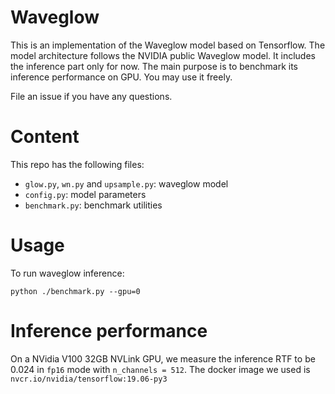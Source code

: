 # Waveglow
This is an implementation of the Waveglow model based on Tensorflow. The model architecture follows the NVIDIA public Waveglow model. It includes the inference part only for now. The main purpose is to benchmark its inference performance on GPU. You may use it freely.

File an issue if you have any questions.

# Content

This repo has the following files:
* `glow.py`, `wn.py` and `upsample.py`: waveglow model
* `config.py`: model parameters
* `benchmark.py`: benchmark utilities

# Usage

To run waveglow inference:
```
python ./benchmark.py --gpu=0
```

# Inference performance

On a NVidia V100 32GB NVLink GPU, we measure the inference RTF to be 0.024 in `fp16` mode with `n_channels = 512`.
The docker image we used is `nvcr.io/nvidia/tensorflow:19.06-py3`
